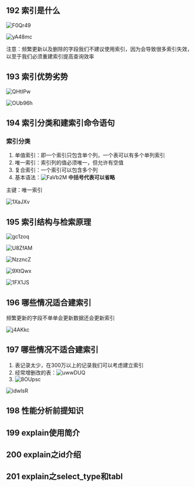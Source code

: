 

## 192 索引是什么

![F0Qr49](https://gitee.com/yirufeng/images/raw/master/uPic/F0Qr49.png)

![yA48mc](https://gitee.com/yirufeng/images/raw/master/uPic/yA48mc.png)



注意：频繁更新以及删除的字段我们不建议使用索引，因为会导致很多索引失效，以至于我们必须重建索引提高查询效率

## 193 索引优势劣势

![QHtIPw](https://gitee.com/yirufeng/images/raw/master/uPic/QHtIPw.png)

![OUb96h](https://gitee.com/yirufeng/images/raw/master/uPic/OUb96h.png)

## 194 索引分类和建索引命令语句

### 索引分类

1. 单值索引：即一个索引只包含单个列，一个表可以有多个单列索引
2. 唯一索引：索引列的值必须唯一，但允许有空值
3. 复合索引：一个索引可以包含多个列
4. 基本语法：![FaVb2M](https://gitee.com/yirufeng/images/raw/master/uPic/FaVb2M.png) **中括号代表可以省略**

主键：唯一索引

![1XaJXv](https://gitee.com/yirufeng/images/raw/master/uPic/1XaJXv.png)



## 195 索引结构与检索原理



![gc1zoq](https://gitee.com/yirufeng/images/raw/master/uPic/gc1zoq.png)



![U8ZfAM](https://gitee.com/yirufeng/images/raw/master/uPic/U8ZfAM.png)



![NzzncZ](https://gitee.com/yirufeng/images/raw/master/uPic/NzzncZ.png)

![9XtQwx](https://gitee.com/yirufeng/images/raw/master/uPic/9XtQwx.png)



![1FX1JS](https://gitee.com/yirufeng/images/raw/master/uPic/1FX1JS.png)

## 

## 196 哪些情况适合建索引



频繁更新的字段不单单会更新数据还会更新索引

![j4AKkc](https://gitee.com/yirufeng/images/raw/master/uPic/j4AKkc.png)

## 197 哪些情况不适合建索引

1. 表记录太少，在300万以上的记录我们可以考虑建立索引
2. 经常增删改的表：![uwwDUQ](https://gitee.com/yirufeng/images/raw/master/uPic/uwwDUQ.png)
3. ![8OUpsc](https://gitee.com/yirufeng/images/raw/master/uPic/8OUpsc.png)

![idwlsR](https://gitee.com/yirufeng/images/raw/master/uPic/idwlsR.png)

## 198 性能分析前提知识







## 199 explain使用简介



## 200 explain之id介绍





## 201 explain之select_type和tabl